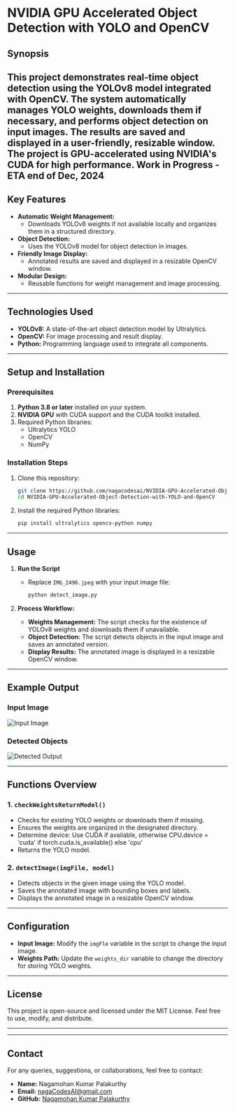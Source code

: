 
# **NVIDIA GPU Accelerated Object Detection with YOLO and OpenCV**

## **Synopsis**
This project demonstrates real-time object detection using the **YOLOv8** model integrated with **OpenCV**. The system automatically manages YOLO weights, downloads them if necessary, and performs object detection on input images. The results are saved and displayed in a user-friendly, resizable window. The project is GPU-accelerated using NVIDIA's CUDA for high performance.
Work in Progress  - ETA end of Dec, 2024
---

## **Key Features**
- **Automatic Weight Management:**
  - Downloads YOLOv8 weights if not available locally and organizes them in a structured directory.
- **Object Detection:**
  - Uses the YOLOv8 model for object detection in images.
- **Friendly Image Display:**
  - Annotated results are saved and displayed in a resizable OpenCV window.
- **Modular Design:**
  - Reusable functions for weight management and image processing.

---

## **Technologies Used**
- **YOLOv8:** A state-of-the-art object detection model by Ultralytics.
- **OpenCV:** For image processing and result display.
- **Python:** Programming language used to integrate all components.

---

## **Setup and Installation**
### **Prerequisites**
1. **Python 3.8 or later** installed on your system.
2. **NVIDIA GPU** with CUDA support and the CUDA toolkit installed.
3. Required Python libraries:
   - Ultralytics YOLO
   - OpenCV
   - NumPy

### **Installation Steps**
1. Clone this repository:
   ```bash
   git clone https://github.com/nagacodesai/NVIDIA-GPU-Accelerated-Object-Detection-with-YOLO-and-OpenCV.git
   cd NVIDIA-GPU-Accelerated-Object-Detection-with-YOLO-and-OpenCV
   ```

2. Install the required Python libraries:
   ```bash
   pip install ultralytics opencv-python numpy
   ```

---

## **Usage**
1. **Run the Script**
   - Replace `IMG_2496.jpeg` with your input image file:
     ```bash
     python detect_image.py
     ```

2. **Process Workflow:**
   - **Weights Management:** The script checks for the existence of YOLOv8 weights and downloads them if unavailable.
   - **Object Detection:** The script detects objects in the input image and saves an annotated version.
   - **Display Results:** The annotated image is displayed in a resizable OpenCV window.

---

## **Example Output**
### **Input Image**
![Input Image](example_input.jpg)

### **Detected Objects**
![Detected Output](example_output.jpg)

---

## **Functions Overview**
### **1. `checkWeightsReturnModel()`**
- Checks for existing YOLO weights or downloads them if missing.
- Ensures the weights are organized in the designated directory.
- Determine device: Use CUDA if available, otherwise CPU.device = 'cuda' if torch.cuda.is_available() else 'cpu'
- Returns the YOLO model.

### **2. `detectImage(imgFile, model)`**
- Detects objects in the given image using the YOLO model.
- Saves the annotated image with bounding boxes and labels.
- Displays the annotated image in a resizable OpenCV window.

---

## **Configuration**
- **Input Image:** Modify the `imgFle` variable in the script to change the input image.
- **Weights Path:** Update the `weights_dir` variable to change the directory for storing YOLO weights.

---

## **License**
This project is open-source and licensed under the MIT License. Feel free to use, modify, and distribute.

---


---

## **Contact**
For any queries, suggestions, or collaborations, feel free to contact:
- **Name:** Nagamohan Kumar Palakurthy
- **Email:** nagaCodesAI@gmail.com
- **GitHub:** [Nagamohan Kumar Palakurthy](https://github.com/nagacodesai)
